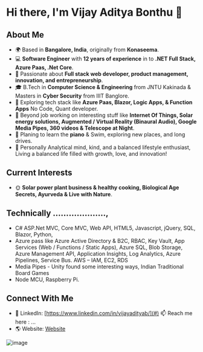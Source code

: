 <!-- **VijaiAaditya/VijaiAaditya** is a ✨ _special_ ✨ repository because its `README.md` (this file) appears on your GitHub profile. -->

# Hi there, I'm Vijay Aditya Bonthu 👋

## About Me
- 🌍 Based in **Bangalore, India**, originally from **Konaseema**.
- 💻 **Software Engineer** with **12 years of experience** in to **.NET Full Stack, Azure Paas, .Net Core**.
- 🎯 Passionate about **Full stack web developer, product management, innovation, and entrepreneurship**.
- 🎓 B.Tech in **Computer Science & Engineering** from JNTU Kakinada & Masters in **Cyber Security** from IIIT Banglore.
- 🚀 Exploring tech stack like **Azure Paas, Blazor, Logic Apps, & Function Apps** No Code, Quant developer.
- 🌱 Beyond job working on interesting stuff like **Internet Of Things, Solar energy solutions, Augmented / Virtual Reality (Binaural Audio), Google Media Pipes, 360 videos & Telescope at Night**.
- 🎵 Planing to learn the **piano** & Swim, exploring new places, and long drives.
- 🥗 Personally Analytical mind, kind, and a balanced lifestyle enthusiast, Living a balanced life filled with growth, love, and innovation!

## Current Interests
- 🌞 **Solar power plant business & healthy cooking, Biological Age Secrets, Ayurveda & Live with Nature**.
  
## Technically ....................,

- C# ASP.Net MVC, Core MVC, Web API, HTML5, Javascript, jQuery, SQL, Blazor, Python,
- Azure pass like Azure Active Directory & B2C, RBAC, Key Vault, App Services (Web / Functions / Static Apps), Azure SQL, Blob Storage, Azure Management API, Application Insights, Log Analytics, Azure Pipelines, Service Bus.
AWS – IAM, EC2, RDS
- Media Pipes - Unity found some interesting ways, Indian Traditional Board Games
- Node MCU, Raspberry Pi.

## Connect With Me
- 💼 LinkedIn: [https://www.linkedin.com/in/vijayadityab/](#) 📫 Reach me here : ...
- 🌎 Website: [Website](#)

![image](https://github.com/user-attachments/assets/04ba5c20-bc6d-4949-9c1d-10698ac24b7c)
